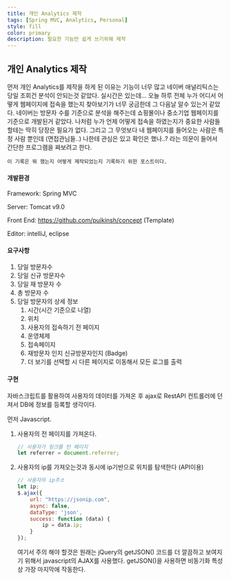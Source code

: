 ```yaml
---
title: 개인 Analytics 제작
tags: [Spring MVC, Analytics, Personal]
style: fill
color: primary
description: 필요한 기능만 쉽게 쓰기위해 제작
---
```

## 개인 Analytics 제작

먼저 개인 Analytics를 제작을 하게 된 이유는 기능이 너무 많고 네이버 애널리틱스는 당일 조회건 분석이 안되는것 같았다. 실시간은 있는데... 오늘 하루 전체 누가 어디서 어떻게 웹페이지에 접속을 했는지 찾아보기가 너무 궁금한데 그 다음날 알수 있는거 같았다. 네이버는 방문자 수를 기준으로 분석을 해주는데 쇼핑몰이나 중소기업 웹페이지를 기준으로 개발된거 같았다. 나처럼 누가 언제 어떻게 접속을 하였는지가 중요한 사람들 할테는 딱히 당장은 필요가 없다. 그리고 그 무엇보다 내 웹페이지를 들어오는 사람은 특정 사람 뿐인데 (면접관님들..) 나한테 관심은 있고 확인은 했나..? 라는 의문이 들어서 간단한 프로그램을 짜보려고 한다.



```
이 기록은 뭐 했는지 어떻게 제작되었는지 기록하기 위한 포스트이다.
```



#### 개발환경

Framework: Spring MVC

Server: Tomcat v9.0

Front End: https://github.com/puikinsh/concept (Template)

Editor: intelliJ, eclipse



#### 요구사항

1. 당일 방문자수
2. 당일 신규 방문자수
3. 당일 재 방문자 수
4. 총 방문자 수
5. 당일 방문자의 상세 정보
   1. 시간(시간 기준으로 나열)
   2. 위치
   3. 사용자의 접속하기 전 페이지
   4. 운영체제 
   5. 접속페이지
   6. 재방문자 인지 신규방문자인지 (Badge)
   7. 더 보기를 선택할 시 다른 페이지로 이동해서 모든 로그를 출력



#### 구현 

자바스크립트를 활용하여 사용자의 데이터를 가져온 후 ajax로 RestAPI 컨트롤러에 던져서 DB에 정보를 등록할 생각이다. 

먼저 Javascript. 

1. 사용자의 전 페이지를 가져온다. 

   ```javascript
   // 사용자가 링크를 탄 페이지
   let referrer = document.referrer;
   ```

2. 사용자의 ip를 가져오는것과 동시에 ip기반으로 위치를 탐색한다 (API이용)

   ```javascript
   // 사용자의 ip주소
   let ip;
   $.ajax({
       url: "https://jsonip.com",
       async: false,
       dataType: 'json',
       success: function (data) {
           ip = data.ip;
       }
   });
   
   ```

   여기서 주의 해야 할것은 원래는 jQuery의 getJSON() 코드를 더 깔끔하고 보여지기 위해서 javascript의 AJAX를 사용했다. getJSON()을 사용하면 비동기화 특성상 가장 마지막에 작동한다.